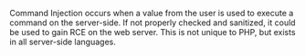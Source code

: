 Command Injection occurs when a value from the user is used to execute a command on the server-side. If not properly checked and sanitized, it could be used to gain RCE on the web server. This is not unique to PHP, but exists in all server-side languages. 

